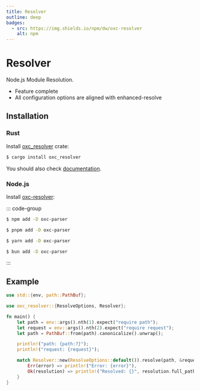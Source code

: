 ```yaml
---
title: Resolver
outline: deep
badges:
  - src: https://img.shields.io/npm/dw/oxc-resolver
    alt: npm
---
```


<AppBadgeList />

# Resolver

Node.js Module Resolution.

- Feature complete
- All configuration options are aligned with enhanced-resolve

## Installation

### Rust

Install [oxc\_resolver][url-oxc-resolver-crate] crate:

```sh
$ cargo install oxc_resolver
```

You should also check [documentation][url-oxc-resolver-docs].

### Node.js

Install [oxc-resolver][url-oxc-resolver-npm]:

::: code-group

```sh [npm]
$ npm add -D oxc-parser
```

```sh [pnpm]
$ pnpm add -D oxc-parser
```

```sh [yarn]
$ yarn add -D oxc-parser
```

```sh [bun]
$ bun add -D oxc-parser
```

:::

## Example

```rust
use std::{env, path::PathBuf};

use oxc_resolver::{ResolveOptions, Resolver};

fn main() {
    let path = env::args().nth(1).expect("require path");
    let request = env::args().nth(2).expect("require request");
    let path = PathBuf::from(path).canonicalize().unwrap();

    println!("path: {path:?}");
    println!("request: {request}");

    match Resolver::new(ResolveOptions::default()).resolve(path, &request) {
        Err(error) => println!("Error: {error}"),
        Ok(resolution) => println!("Resolved: {}", resolution.full_path().to_string_lossy()),
    }
}
```

<!-- Links -->

[url-oxc-resolver-crate]: https://crates.io/oxc_resolver

[url-oxc-resolver-docs]: https://docs.rs/oxc_resolver

[url-oxc-resolver-npm]: https://www.npmjs.com/package/oxc-resolver
